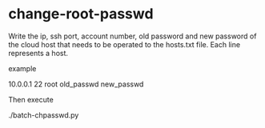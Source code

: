 # change-root-passwd
Write the ip, ssh port, account number, old password and new password of the cloud host that needs to be operated to the hosts.txt file. Each line represents a host.

example

10.0.0.1 22 root old_passwd new_passwd

Then execute

./batch-chpasswd.py
